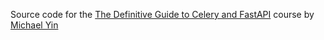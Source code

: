 Source code for the [The Definitive Guide to Celery and FastAPI](https://testdriven.io/courses/fastapi-celery/) course by [Michael Yin](https://github.com/michael-yin/)


